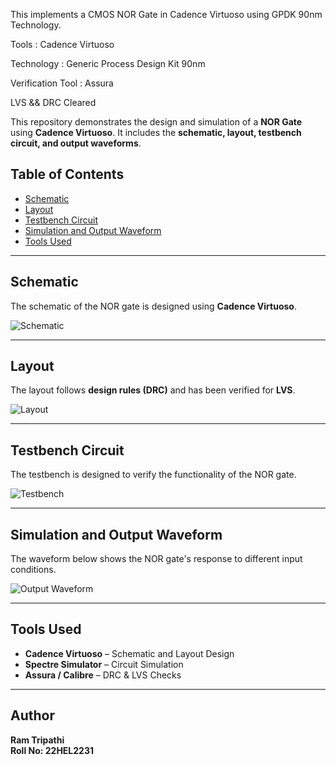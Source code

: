 This implements a CMOS NOR Gate in Cadence Virtuoso using GPDK 90nm Technology.

Tools : Cadence Virtuoso

Technology : Generic Process Design Kit 90nm

Verification Tool : Assura

LVS && DRC Cleared



This repository demonstrates the design and simulation of a **NOR Gate** using **Cadence Virtuoso**. It includes the **schematic, layout, testbench circuit, and output waveforms**.  

## Table of Contents  
- [Schematic](#schematic)  
- [Layout](#layout)  
- [Testbench Circuit](#testbench-circuit)  
- [Simulation and Output Waveform](#simulation-and-output-waveform)  
- [Tools Used](#tools-used)  

---

## Schematic  
The schematic of the NOR gate is designed using **Cadence Virtuoso**.  

![Schematic](images/CMOS_NOR.png)  

---

## Layout  
The layout follows **design rules (DRC)** and has been verified for **LVS**.  

![Layout](images/nor_layout.png)  

---

## Testbench Circuit  
The testbench is designed to verify the functionality of the NOR gate.  

![Testbench](images/nor_testbench.png)  

---

## Simulation and Output Waveform  
The waveform below shows the NOR gate's response to different input conditions.  

![Output Waveform](images/nor_waveform.png)  

---

## Tools Used  
- **Cadence Virtuoso** – Schematic and Layout Design  
- **Spectre Simulator** – Circuit Simulation  
- **Assura / Calibre** – DRC & LVS Checks  

---

## Author  
**Ram Tripathi**  
**Roll No: 22HEL2231**
